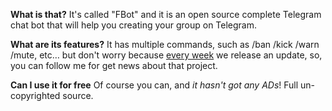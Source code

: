 <b>What is that?</b>
It's called "FBot" and it is an open source complete Telegram chat bot that will help you creating your group on Telegram.

<b>What are its features?</b>
It has multiple commands, such as /ban /kick /warn /mute, etc…
but don't worry because <u>every week</u> we release an update, so, you can follow me for get news about that project.

<b>Can I use it for free</b>
Of course you can, and <i>it hasn't got any ADs</i>!
Full un-copyrighted source.
